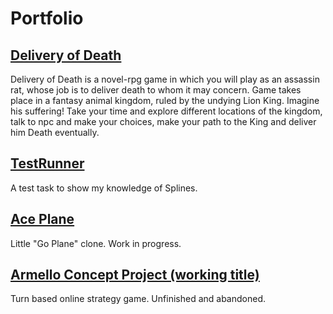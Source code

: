 # Portfolio

## [Delivery of Death](https://ldjam.com/events/ludum-dare/53/delivery-of-death)
Delivery of Death is a novel-rpg game in which you will play as an assassin rat, whose job is to deliver death to whom it may concern. Game takes place in a fantasy animal kingdom, ruled by the undying Lion King. Imagine his suffering! Take your time and explore different locations of the kingdom, talk to npc and make your choices, make your path to the King and deliver him Death eventually. 

## [TestRunner](https://github.com/MountainInn/TestRunner)
A test task to show my knowledge of Splines. 

## [Ace Plane](https://github.com/MountainInn/Ace-Plane)
Little "Go Plane" clone. Work in progress.

## [Armello Concept Project (working title)](https://github.com/MountainInn/ArmelloConceptProject)
Turn based online strategy game. Unfinished and abandoned.

